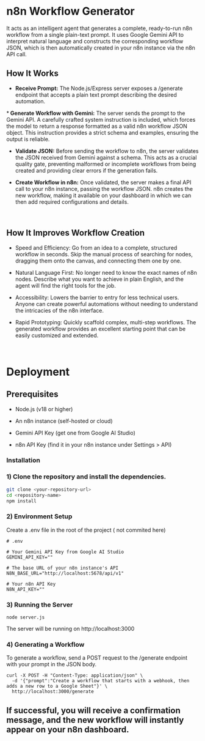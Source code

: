 # n8n Workflow Generator
It acts as an intelligent agent that generates a complete, ready-to-run n8n workflow from a single plain-text prompt. It uses Google Gemini API to interpret natural language and constructs the corresponding workflow JSON, which is then automatically created in your n8n instance via the n8n API call.
<br>

## How It Works
* <b>Receive Prompt:</b> The Node.js/Express server exposes a /generate endpoint that accepts a plain text prompt describing the desired automation.

*<b> Generate Workflow with Gemini:</b> The server sends the prompt to the Gemini API. A carefully crafted system instruction is included, which forces the model to return a response formatted as a valid n8n workflow JSON object. This instruction provides a strict schema and examples, ensuring the output is reliable.

* <b>Validate JSON:</b> Before sending the workflow to n8n, the server validates the JSON received from Gemini against a schema. This acts as a crucial quality gate, preventing malformed or incomplete workflows from being created and providing clear errors if the generation fails.

* <b>Create Workflow in n8n:</b> Once validated, the server makes a final API call to your n8n instance, passing the workflow JSON. n8n creates the new workflow, making it available on your dashboard in which we can then add required configurations and details.
<br>

## How It Improves Workflow Creation
* Speed and Efficiency: Go from an idea to a complete, structured workflow in seconds. Skip the manual process of searching for nodes, dragging them onto the canvas, and connecting them one by one.

* Natural Language First: No longer need to know the exact names of n8n nodes. Describe what you want to achieve in plain English, and the agent will find the right tools for the job.

* Accessibility: Lowers the barrier to entry for less technical users. Anyone can create powerful automations without needing to understand the intricacies of the n8n interface.

* Rapid Prototyping: Quickly scaffold complex, multi-step workflows. The generated workflow provides an excellent starting point that can be easily customized and extended.
<br>

# Deployment
## Prerequisites
* Node.js (v18 or higher)

* An n8n instance (self-hosted or cloud)

* Gemini API Key (get one from Google AI Studio)

* n8n API Key (find it in your n8n instance under Settings > API)

### Installation
### 1) Clone the repository and install the dependencies.
```bash
git clone <your-repository-url>
cd <repository-name>
npm install
```

### 2) Environment Setup
Create a .env file in the root of the project ( not commited here)
```
# .env

# Your Gemini API Key from Google AI Studio
GEMINI_API_KEY=""

# The base URL of your n8n instance's API
N8N_BASE_URL="http://localhost:5678/api/v1"

# Your n8n API Key
N8N_API_KEY=""
```

### 3) Running the Server
```
node server.js
```
The server will be running on http://localhost:3000

### 4) Generating a Workflow
To generate a workflow, send a POST request to the /generate endpoint with your prompt in the JSON body.
```
curl -X POST -H "Content-Type: application/json" \
  -d '{"prompt":"Create a workflow that starts with a webhook, then adds a new row to a Google Sheet"}' \
  http://localhost:3000/generate
```
## If successful, you will receive a confirmation message, and the new workflow will instantly appear on your n8n dashboard.








